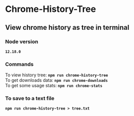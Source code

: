 # Chrome-History-Tree
## View chrome history as tree in terminal

### Node version
**`12.18.0`**
### Commands
To view history tree: **`npm run chrome-history-tree`**\
To get downloads data: **`npm run chrome-downloads`**\
To get some usage stats: **`npm run chrome-stats`**
### To save to a text file
**`npm run chrome-history-tree > tree.txt`**